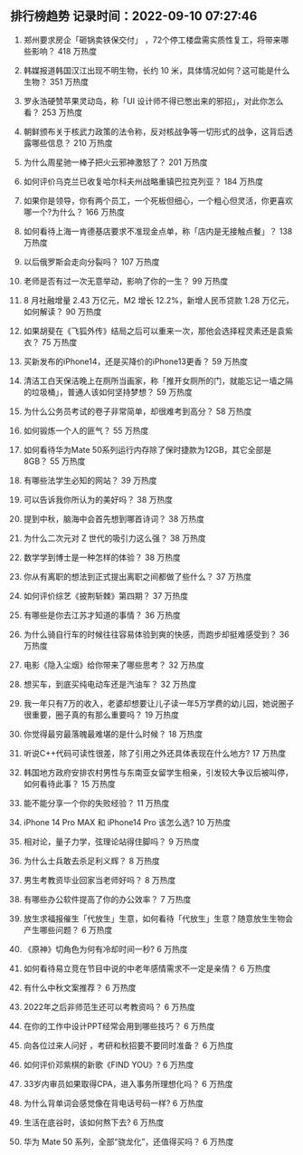 
## 排行榜趋势 记录时间：2022-09-10 07:27:46
  
  1. 郑州要求房企「砸锅卖铁保交付」 ，72个停工楼盘需实质性复工，将带来哪些影响？ 418 万热度
    
  2. 韩媒报道韩国汉江出现不明生物，长约 10 米，具体情况如何？这可能是什么生物？ 351 万热度
    
  3. 罗永浩硬赞苹果灵动岛，称「UI 设计师不得已憋出来的邪招」，对此你怎么看？ 253 万热度
    
  4. 朝鲜颁布关于核武力政策的法令称，反对核战争等一切形式的战争，这背后透露哪些信息？ 210 万热度
    
  5. 为什么周星驰一棒子把火云邪神激怒了？ 201 万热度
    
  6. 如何评价乌克兰已收复哈尔科夫州战略重镇巴拉克列亚？ 184 万热度
    
  7. 如果你是领导，你有两个员工，一个死板但细心，一个粗心但灵活，你更喜欢哪一个?为什么？ 166 万热度
    
  8. 如何看待上海一肯德基店要求不准现金点单，称「店内是无接触点餐」？ 138 万热度
    
  9. 以后俄罗斯会走向分裂吗？ 107 万热度
    
  10. 老师是否有过一次无意举动，影响了你的一生？ 99 万热度
    
  11. 8 月社融增量 2.43 万亿元，M2 增长 12.2%，新增人民币贷款 1.28 万亿元，如何解读？ 90 万热度
    
  12. 如果胡斐在《飞狐外传》结局之后可以重来一次，那他会选择程灵素还是袁紫衣？ 75 万热度
    
  13. 买新发布的iPhone14，还是买降价的iPhone13更香？ 59 万热度
    
  14. 清洁工白天保洁晚上在厕所当画家，称「推开女厕所的门，就能忘记一墙之隔的垃圾桶」，普通人该如何坚持梦想？ 59 万热度
    
  15. 为什么公务员考试的卷子非常简单，却很难考到高分？ 58 万热度
    
  16. 如何锻炼一个人的匪气？ 55 万热度
    
  17. 如何看待华为Mate 50系列运行内存除了保时捷款为12GB，其它全部是8GB？ 55 万热度
    
  18. 有哪些法学生必知的网站？ 39 万热度
    
  19. 可以告诉我你所认为的美好吗？ 38 万热度
    
  20. 提到中秋，脑海中会首先想到哪首诗词？ 38 万热度
    
  21. 为什么二次元对 Z 世代的吸引力这么强？ 38 万热度
    
  22. 数学学到博士是一种怎样的体验？ 38 万热度
    
  23. 你从有离职的想法到正式提出离职之间都做了些什么？ 37 万热度
    
  24. 如何评价综艺《披荆斩棘》第四期？ 37 万热度
    
  25. 有哪些是你去江苏才知道的事情？ 36 万热度
    
  26. 为什么骑自行车的时候往往容易体验到爽的快感，而跑步却挺难感受到？ 36 万热度
    
  27. 电影《隐入尘烟》给你带来了哪些思考？ 32 万热度
    
  28. 想买车，到底买纯电动车还是汽油车？ 32 万热度
    
  29. 我一年只有7万的收入，老婆却想要让儿子读一年5万学费的幼儿园，她说圈子很重要，圈子真的有那么重要吗？ 19 万热度
    
  30. 你觉得最穷最落魄最难堪的是什么时候？ 18 万热度
    
  31. 听说C++代码可读性很差，除了引用之外还具体表现在什么地方? 17 万热度
    
  32. 韩国地方政府安排农村男性与东南亚女留学生相亲，引发较大争议后被叫停，如何看待此事？ 15 万热度
    
  33. 能不能分享一个你的失败经验？ 11 万热度
    
  34. iPhone 14 Pro MAX 和 iPhone14 Pro 该怎么选? 10 万热度
    
  35. 相对论，量子力学，弦理论站得住脚吗？ 9 万热度
    
  36. 为什么士兵敢去杀足利义辉？ 8 万热度
    
  37. 男生考教资毕业回家当老师好吗？ 8 万热度
    
  38. 有哪些办公软件提高了你的办公效率？ 7 万热度
    
  39. 放生求福报催生「代放生」生意，如何看待「代放生」生意？随意放生生物会产生哪些问题？ 6 万热度
    
  40. 《原神》切角色为何有冷却时间一秒? 6 万热度
    
  41. 如何看待易立竞在节目中说的中老年感情需求不一定是亲情？ 6 万热度
    
  42. 有什么中秋文案推荐？ 6 万热度
    
  43. 2022年之后非师范生还可以考教资吗？ 6 万热度
    
  44. 在你的工作中设计PPT经常会用到哪些技巧？ 6 万热度
    
  45. 向各位过来人问好 ，考研和秋招要不要同时准备？ 6 万热度
    
  46. 如何评价邓紫棋的新歌《FIND YOU》? 6 万热度
    
  47. 33岁内审员如果取得CPA，进入事务所理想化吗？ 6 万热度
    
  48. 为什么背单词会感觉像在背电话号码一样? 6 万热度
    
  49. 生活在底谷时，该如何熬下去? 6 万热度
    
  50. 华为 Mate 50 系列，全部“骁龙化”，还值得买吗？ 6 万热度
    